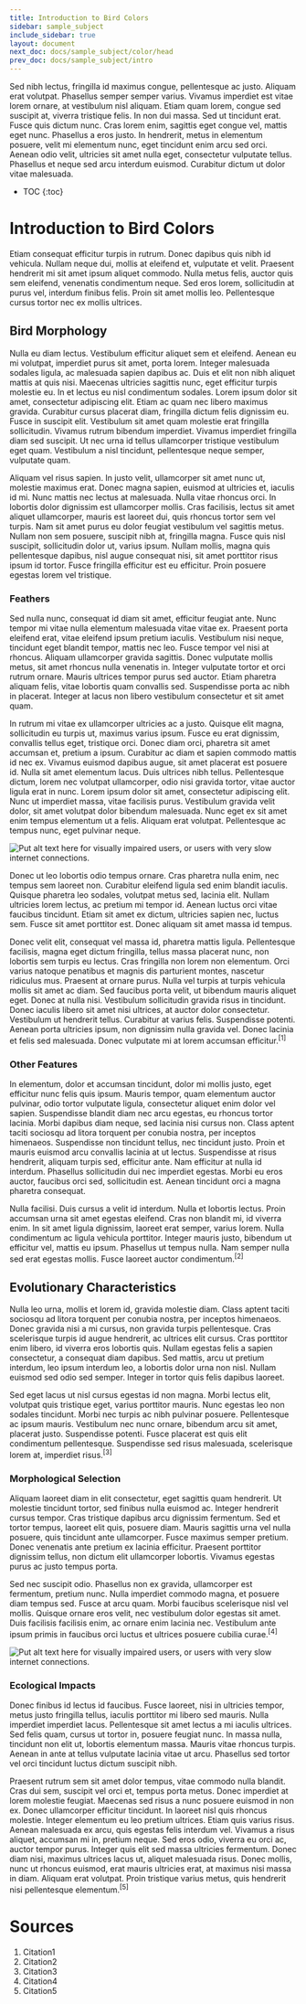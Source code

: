 ```yaml
---
title: Introduction to Bird Colors
sidebar: sample_subject
include_sidebar: true
layout: document
next_doc: docs/sample_subject/color/head
prev_doc: docs/sample_subject/intro
---
```


Sed nibh lectus, fringilla id maximus congue, pellentesque ac justo. Aliquam erat volutpat. Phasellus semper semper varius. Vivamus imperdiet est vitae lorem ornare, at vestibulum nisl aliquam. Etiam quam lorem, congue sed suscipit at, viverra tristique felis. In non dui massa. Sed ut tincidunt erat. Fusce quis dictum nunc. Cras lorem enim, sagittis eget congue vel, mattis eget nunc. Phasellus a eros justo. In hendrerit, metus in elementum posuere, velit mi elementum nunc, eget tincidunt enim arcu sed orci. Aenean odio velit, ultricies sit amet nulla eget, consectetur vulputate tellus. Phasellus et neque sed arcu interdum euismod. Curabitur dictum ut dolor vitae malesuada. 

* TOC
{:toc}

# Introduction to Bird Colors

Etiam consequat efficitur turpis in rutrum. Donec dapibus quis nibh id vehicula. Nullam neque dui, mollis at eleifend et, vulputate et velit. Praesent hendrerit mi sit amet ipsum aliquet commodo. Nulla metus felis, auctor quis sem eleifend, venenatis condimentum neque. Sed eros lorem, sollicitudin at purus vel, interdum finibus felis. Proin sit amet mollis leo. Pellentesque cursus tortor nec ex mollis ultrices.

## Bird Morphology

Nulla eu diam lectus. Vestibulum efficitur aliquet sem et eleifend. Aenean eu mi volutpat, imperdiet purus sit amet, porta lorem. Integer malesuada sodales ligula, ac malesuada sapien dapibus ac. Duis et elit non nibh aliquet mattis at quis nisi. Maecenas ultricies sagittis nunc, eget efficitur turpis molestie eu. In et lectus eu nisl condimentum sodales. Lorem ipsum dolor sit amet, consectetur adipiscing elit. Etiam ac quam nec libero maximus gravida. Curabitur cursus placerat diam, fringilla dictum felis dignissim eu. Fusce in suscipit elit. Vestibulum sit amet quam molestie erat fringilla sollicitudin. Vivamus rutrum bibendum imperdiet. Vivamus imperdiet fringilla diam sed suscipit. Ut nec urna id tellus ullamcorper tristique vestibulum eget quam. Vestibulum a nisl tincidunt, pellentesque neque semper, vulputate quam.

Aliquam vel risus sapien. In justo velit, ullamcorper sit amet nunc ut, molestie maximus erat. Donec magna sapien, euismod at ultricies et, iaculis id mi. Nunc mattis nec lectus at malesuada. Nulla vitae rhoncus orci. In lobortis dolor dignissim est ullamcorper mollis. Cras facilisis, lectus sit amet aliquet ullamcorper, mauris est laoreet dui, quis rhoncus tortor sem vel turpis. Nam sit amet purus eu dolor feugiat vestibulum vel sagittis metus. Nullam non sem posuere, suscipit nibh at, fringilla magna. Fusce quis nisl suscipit, sollicitudin dolor ut, varius ipsum. Nullam mollis, magna quis pellentesque dapibus, nisl augue consequat nisi, sit amet porttitor risus ipsum id tortor. Fusce fringilla efficitur est eu efficitur. Proin posuere egestas lorem vel tristique. 

### Feathers

Sed nulla nunc, consequat id diam sit amet, efficitur feugiat ante. Nunc tempor mi vitae nulla elementum malesuada vitae vitae ex. Praesent porta eleifend erat, vitae eleifend ipsum pretium iaculis. Vestibulum nisi neque, tincidunt eget blandit tempor, mattis nec leo. Fusce tempor vel nisi at rhoncus. Aliquam ullamcorper gravida sagittis. Donec vulputate mollis metus, sit amet rhoncus nulla venenatis in. Integer vulputate tortor et orci rutrum ornare. Mauris ultrices tempor purus sed auctor. Etiam pharetra aliquam felis, vitae lobortis quam convallis sed. Suspendisse porta ac nibh in placerat. Integer at lacus non libero vestibulum consectetur et sit amet quam.

In rutrum mi vitae ex ullamcorper ultricies ac a justo. Quisque elit magna, sollicitudin eu turpis ut, maximus varius ipsum. Fusce eu erat dignissim, convallis tellus eget, tristique orci. Donec diam orci, pharetra sit amet accumsan et, pretium a ipsum. Curabitur ac diam et sapien commodo mattis id nec ex. Vivamus euismod dapibus augue, sit amet placerat est posuere id. Nulla sit amet elementum lacus. Duis ultrices nibh tellus. Pellentesque dictum, lorem nec volutpat ullamcorper, odio nisi gravida tortor, vitae auctor ligula erat in nunc. Lorem ipsum dolor sit amet, consectetur adipiscing elit. Nunc ut imperdiet massa, vitae facilisis purus. Vestibulum gravida velit dolor, sit amet volutpat dolor bibendum malesuada. Nunc eget ex sit amet enim tempus elementum ut a felis. Aliquam erat volutpat. Pellentesque ac tempus nunc, eget pulvinar neque. 

<img src="/assets/images/sample_subject/feather.jpg" alt="Put alt text here for visually impaired users, or users with very slow internet connections."/>

Donec ut leo lobortis odio tempus ornare. Cras pharetra nulla enim, nec tempus sem laoreet non. Curabitur eleifend ligula sed enim blandit iaculis. Quisque pharetra leo sodales, volutpat metus sed, lacinia elit. Nullam ultricies lorem lectus, ac pretium mi tempor id. Aenean luctus orci vitae faucibus tincidunt. Etiam sit amet ex dictum, ultricies sapien nec, luctus sem. Fusce sit amet porttitor est. Donec aliquam sit amet massa id tempus.

Donec velit elit, consequat vel massa id, pharetra mattis ligula. Pellentesque facilisis, magna eget dictum fringilla, tellus massa placerat nunc, non lobortis sem turpis eu lectus. Cras fringilla non lorem non elementum. Orci varius natoque penatibus et magnis dis parturient montes, nascetur ridiculus mus. Praesent at ornare purus. Nulla vel turpis at turpis vehicula mollis sit amet ac diam. Sed faucibus porta velit, ut bibendum mauris aliquet eget. Donec at nulla nisi. Vestibulum sollicitudin gravida risus in tincidunt. Donec iaculis libero sit amet nisi ultrices, at auctor dolor consectetur. Vestibulum ut hendrerit tellus. Curabitur at varius felis. Suspendisse potenti. Aenean porta ultricies ipsum, non dignissim nulla gravida vel. Donec lacinia et felis sed malesuada. Donec vulputate mi at lorem accumsan efficitur.<sup>[1]</sup>

### Other Features

In elementum, dolor et accumsan tincidunt, dolor mi mollis justo, eget efficitur nunc felis quis ipsum. Mauris tempor, quam elementum auctor pulvinar, odio tortor vulputate ligula, consectetur aliquet enim dolor vel sapien. Suspendisse blandit diam nec arcu egestas, eu rhoncus tortor lacinia. Morbi dapibus diam neque, sed lacinia nisi cursus non. Class aptent taciti sociosqu ad litora torquent per conubia nostra, per inceptos himenaeos. Suspendisse non tincidunt tellus, nec tincidunt justo. Proin et mauris euismod arcu convallis lacinia at ut lectus. Suspendisse at risus hendrerit, aliquam turpis sed, efficitur ante. Nam efficitur at nulla id interdum. Phasellus sollicitudin dui nec imperdiet egestas. Morbi eu eros auctor, faucibus orci sed, sollicitudin est. Aenean tincidunt orci a magna pharetra consequat.

Nulla facilisi. Duis cursus a velit id interdum. Nulla et lobortis lectus. Proin accumsan urna sit amet egestas eleifend. Cras non blandit mi, id viverra enim. In sit amet ligula dignissim, laoreet erat semper, varius lorem. Nulla condimentum ac ligula vehicula porttitor. Integer mauris justo, bibendum ut efficitur vel, mattis eu ipsum. Phasellus ut tempus nulla. Nam semper nulla sed erat egestas mollis. Fusce laoreet auctor condimentum.<sup>[2]</sup>

## Evolutionary Characteristics

Nulla leo urna, mollis et lorem id, gravida molestie diam. Class aptent taciti sociosqu ad litora torquent per conubia nostra, per inceptos himenaeos. Donec gravida nisi a mi cursus, non gravida turpis pellentesque. Cras scelerisque turpis id augue hendrerit, ac ultrices elit cursus. Cras porttitor enim libero, id viverra eros lobortis quis. Nullam egestas felis a sapien consectetur, a consequat diam dapibus. Sed mattis, arcu ut pretium interdum, leo ipsum interdum leo, a lobortis dolor urna non nisl. Nullam euismod sed odio sed semper. Integer in tortor quis felis dapibus laoreet.

Sed eget lacus ut nisl cursus egestas id non magna. Morbi lectus elit, volutpat quis tristique eget, varius porttitor mauris. Nunc egestas leo non sodales tincidunt. Morbi nec turpis ac nibh pulvinar posuere. Pellentesque ac ipsum mauris. Vestibulum nec nunc ornare, bibendum arcu sit amet, placerat justo. Suspendisse potenti. Fusce placerat est quis elit condimentum pellentesque. Suspendisse sed risus malesuada, scelerisque lorem at, imperdiet risus.<sup>[3]</sup>

### Morphological Selection

Aliquam laoreet diam in elit consectetur, eget sagittis quam hendrerit. Ut molestie tincidunt tortor, sed finibus nulla euismod ac. Integer hendrerit cursus tempor. Cras tristique dapibus arcu dignissim fermentum. Sed et tortor tempus, laoreet elit quis, posuere diam. Mauris sagittis urna vel nulla posuere, quis tincidunt ante ullamcorper. Fusce maximus semper pretium. Donec venenatis ante pretium ex lacinia efficitur. Praesent porttitor dignissim tellus, non dictum elit ullamcorper lobortis. Vivamus egestas purus ac justo tempus porta.

Sed nec suscipit odio. Phasellus non ex gravida, ullamcorper est fermentum, pretium nunc. Nulla imperdiet commodo magna, et posuere diam tempus sed. Fusce at arcu quam. Morbi faucibus scelerisque nisl vel mollis. Quisque ornare eros velit, nec vestibulum dolor egestas sit amet. Duis facilisis facilisis enim, ac ornare enim lacinia nec. Vestibulum ante ipsum primis in faucibus orci luctus et ultrices posuere cubilia curae.<sup>[4]</sup>

<img src="/assets/images/sample_subject/bird3.jpg" alt="Put alt text here for visually impaired users, or users with very slow internet connections."/>

### Ecological Impacts

Donec finibus id lectus id faucibus. Fusce laoreet, nisi in ultricies tempor, metus justo fringilla tellus, iaculis porttitor mi libero sed mauris. Nulla imperdiet imperdiet lacus. Pellentesque sit amet lectus a mi iaculis ultrices. Sed felis quam, cursus ut tortor in, posuere feugiat nunc. In massa nulla, tincidunt non elit ut, lobortis elementum massa. Mauris vitae rhoncus turpis. Aenean in ante at tellus vulputate lacinia vitae ut arcu. Phasellus sed tortor vel orci tincidunt luctus dictum suscipit nibh.

Praesent rutrum sem sit amet dolor tempus, vitae commodo nulla blandit. Cras dui sem, suscipit vel orci et, tempus porta metus. Donec imperdiet at lorem molestie feugiat. Maecenas sed risus a nunc posuere euismod in non ex. Donec ullamcorper efficitur tincidunt. In laoreet nisl quis rhoncus molestie. Integer elementum eu leo pretium ultrices. Etiam quis varius risus. Aenean malesuada ex arcu, quis egestas felis interdum vel. Vivamus a risus aliquet, accumsan mi in, pretium neque. Sed eros odio, viverra eu orci ac, auctor tempor purus. Integer quis elit sed massa ultricies fermentum. Donec diam nisi, maximus ultrices lacus ut, aliquet malesuada risus. Donec mollis, nunc ut rhoncus euismod, erat mauris ultricies erat, at maximus nisi massa in diam. Aliquam erat volutpat. Proin tristique varius metus, quis hendrerit nisi pellentesque elementum.<sup>[5]</sup>

# Sources

1. Citation1
2. Citation2
3. Citation3
4. Citation4
5. Citation5
 

